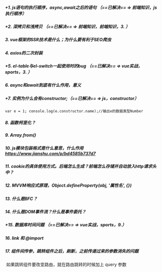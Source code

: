 ##### +1. js语句的执行顺序，async,await之后的语句 （==已解决== => 前端知识，js执行顺序）

##### +2. 深拷贝和浅拷贝 （==已解决== => 前端知识，前端知识，3. ）

##### 3. vue框架的SSR技术是什么；为什么要有利于SEO爬虫

##### 4. axios的二次封装

##### +5. el-table与el-switch一起使用时的bug （==已解决== => vue实战，sports，3. ）

##### 6. async和await到底有什么作用，意义

##### +7. 实例为什么会有constructor;（==已解决== => js，constructor）

​	`var e = 1; console.log(e.constructor.name);//输出e的数据类型Number`

##### 8. 函数柯里化？

##### 9. Array.from()

##### 10. js模块包装格式是什么意思，什么作用 https://www.jianshu.com/p/bd4585b737d7

##### 11. cookie的具体使用方式。后端怎么生成？前端怎么存储并自动放入http请求头中？

##### 12. MVVM响应式原理，Object.defineProperty(obj, '属性名', {})

##### 13. 什么是BFC？

##### 14. 什么是DOM事件流？什么是事件委托？

##### +15. 数据库时间问题  （==已解决== => vue实战，sports，9.）

##### 16. link 和 @import

##### 17. 组件间传参，跳转组件之后，刷新，之前传递过来的参数消失的问题

​	如果跳转组件要改变路由，就在路由跳转的时候加上 query 参数



